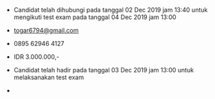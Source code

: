 - Candidat telah dihubungi pada tanggal 02 Dec 2019 jam 13:40 untuk mengikuti test exam pada tanggal 04 Dec 2019 jam 13:00

-  togar6794@gmail.com

- 0895 62946 4127

- IDR 3.000.000,- 

- Candidat telah hadir pada tanggal 03 Dec 2019 jam 13:00 untuk melaksanakan test exam

- 
